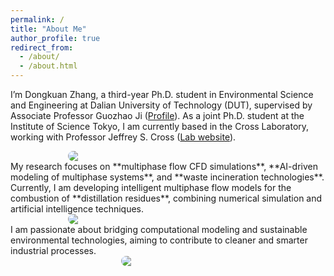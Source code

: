 ```yaml
---
permalink: /
title: "About Me"
author_profile: true
redirect_from: 
  - /about/
  - /about.html
---
```

I’m Dongkuan Zhang, a third-year Ph.D. student in Environmental Science and Engineering at Dalian University of Technology (DUT), supervised by Associate Professor Guozhao Ji ([Profile](https://faculty.dlut.edu.cn/jiguozhao/zh_CN/index.htm)).
As a joint Ph.D. student at the Institute of Science Tokyo, I am currently based in the Cross Laboratory, working with Professor Jeffrey S. Cross ([Lab website](https://zh.clab-tokyotech.org/)).
<div style="display:flex; justify-content:center; gap:12px; flex-wrap:wrap;">
    <img src="{{ '/images/g0.gif' | relative_url }}" style="flex:0 1 320px; max-width:340px; height:auto; border-radius:8px;">
  </div>
My research focuses on **multiphase flow CFD simulations**, **AI-driven modeling of multiphase systems**, and **waste incineration technologies**. Currently, I am developing intelligent multiphase flow models for the combustion of **distillation residues**, combining numerical simulation and artificial intelligence techniques.
<div style="display:flex; justify-content:center; gap:12px; flex-wrap:wrap;">
    <img src="{{ '/images/g1.gif' | relative_url }}" style="flex:0 1 320px; max-width:340px; height:auto; border-radius:8px;">
</div>
I am passionate about bridging computational modeling and sustainable environmental technologies, aiming to contribute to cleaner and smarter industrial processes.





<div style="display:flex; justify-content:center; gap:12px; flex-wrap:wrap;">
    <img src="{{ '/images/weixin.jpg' | relative_url }}" style="flex:0 1 320px; max-width:150px; height:auto; border-radius:8px;">
</div>
